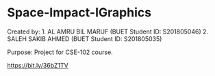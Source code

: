 # Space-Impact-IGraphics

Created by: 
    1. AL AMRU BIL MARUF (BUET Student ID: S201805046)
    2. SALEH SAKIB AHMED (BUET Student ID: S201805035)
    
Purpose: Project for CSE-102 course.

https://bit.ly/36bZ1TV
